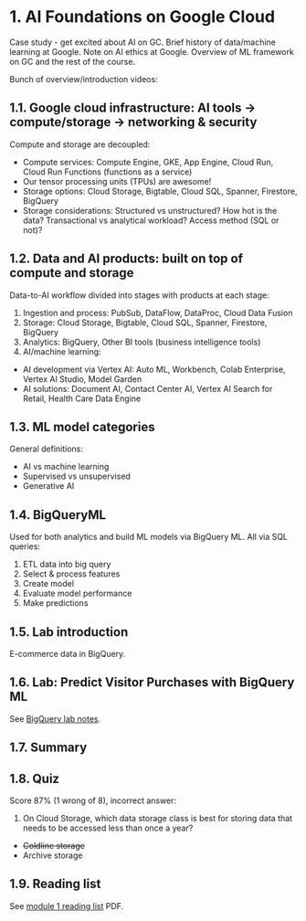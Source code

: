# 1. AI Foundations on Google Cloud

Case study - get excited about AI on GC. Brief history of data/machine learning at Google. Note on AI ethics at Google. Overview of ML framework on GC and the rest of the course.

Bunch of overview/introduction videos:

## 1.1. Google cloud infrastructure: AI tools → compute/storage → networking & security

Compute and storage are decoupled:

- Compute services: Compute Engine, GKE, App Engine, Cloud Run, Cloud Run Functions (functions as a service)
- Our tensor processing units (TPUs) are awesome!
- Storage options: Cloud Storage, Bigtable, Cloud SQL, Spanner, Firestore, BigQuery
- Storage considerations: Structured vs unstructured? How hot is the data? Transactional vs analytical workload? Access method (SQL or not)?

## 1.2. Data and AI products: built on top of compute and storage

Data-to-AI workflow divided into stages with products at each stage:

1. Ingestion and process: PubSub, DataFlow, DataProc, Cloud Data Fusion
2. Storage: Cloud Storage, Bigtable, Cloud SQL, Spanner, Firestore, BigQuery
3. Analytics: BigQuery, Other BI tools (business intelligence tools)
4. AI/machine learning:

- AI development via Vertex AI: Auto ML, Workbench, Colab Enterprise, Vertex AI Studio, Model Garden
- AI solutions: Document AI, Contact Center AI, Vertex AI Search for Retail, Health Care Data Engine

## 1.3. ML model categories

General definitions:

- AI vs machine learning
- Supervised vs unsupervised
- Generative AI

## 1.4. BigQueryML

Used for both analytics and build ML models via BigQuery ML. All via SQL queries:

1. ETL data into big query
2. Select & process features
3. Create model
4. Evaluate model performance
5. Make predictions

## 1.5. Lab introduction

E-commerce data in BigQuery.

## 1.6. Lab: Predict Visitor Purchases with BigQuery ML

See [BigQuery lab notes](https://github.com/gperdrizet/GCSB_MLE/blob/section_01/01-AI_ML_on_google_cloud/bigquery_lab_notes.md).

## 1.7. Summary

## 1.8. Quiz

Score 87% (1 wrong of 8), incorrect answer:

1. On Cloud Storage, which data storage class is best for storing data that needs to be accessed less than once a year?

- ~~Coldline storage~~
- Archive storage

## 1.9. Reading list

See [module 1 reading list](https://github.com/gperdrizet/GCSB_MLE/blob/section_01/01-AI_ML_on_google_cloud/reading_list.pdf) PDF.
